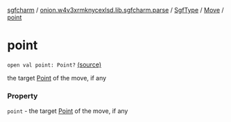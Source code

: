 [sgfcharm](../../../index.md) / [onion.w4v3xrmknycexlsd.lib.sgfcharm.parse](../../index.md) / [SgfType](../index.md) / [Move](index.md) / [point](./point.md)

# point

`open val point: Point?` [(source)](https://github.com/w4v3/sgfcharm/tree/master/sgfcharm/src/main/java/onion/w4v3xrmknycexlsd/lib/sgfcharm/parse/SgfTree.kt#L315)

the target [Point](../-point/index.md) of the move, if any

### Property

`point` - the target [Point](../-point/index.md) of the move, if any